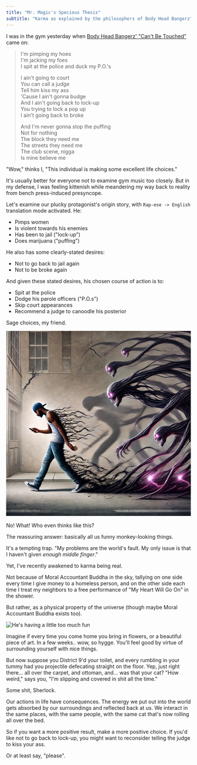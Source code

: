 ```yaml
---
title: "Mr. Magic's Specious Thesis"
subtitle: "Karma as explained by the philosophers of Body Head Bangerz"
---
```


I was in the gym yesterday when [Body Head Bangerz' "Can't Be Touched"](https://youtu.be/VL_ab_ZGJPY?t=44) came on:

> I'm pimping my hoes</br>
> I'm jacking my foes</br>
> I spit at the police and duck my P.O.'s
> 
> I ain't going to court</br>
> You can call a judge</br>
> Tell him kiss my ass</br>
> 'Cause I ain't gonna budge</br>
> And I ain't going back to lock-up</br>
> You trying to lock a pop up</br>
> I ain't going back to broke</br>
> 
> And I'm never gonna stop the puffing</br>
> Not for nothing</br>
> The block they need me</br>
> The streets they need me</br>
> The club scene, nigga</br>
> Is mine believe me

"Wow," thinks I, "This individual is making some excellent life choices."

It's usually better for everyone not to examine gym music too closely. But in my defense, I was feeling kittenish while meandering my way back to reality from bench press-induced presyncope.

Let's examine our plucky protagonist's origin story, with `Rap-ese -> English` translation mode activated. He:

- Pimps women
- Is violent towards his enemies
- Has been to jail ("lock-up")
- Does marijuana ("puffing")

He also has some clearly-stated desires:

- Not to go back to jail again
- Not to be broke again

And given these stated desires, his chosen course of action is to:

- Spit at the police
- Dodge his parole officers ("P.O.s")
- Skip court appearances
- Recommend a judge to canoodle his posterior

Sage choices, my friend.

![Not a great gardener](midtext1.png)

No! What! Who even thinks like this?

The reassuring answer: basically all us funny monkey-looking things.

It's a tempting trap. "My problems are the world's fault. My only issue is that I haven't given _enough middle finger_."

Yet, I've recently awakened to karma being real. 

Not because of Moral Accountant Buddha in the sky, tallying on one side every time I give money to a homeless person, and on the other side each time I treat my neighbors to a free performance of "My Heart Will Go On" in the shower.

But rather, as a physical property of the universe (though maybe Moral Accountant Buddha exists too).

![He's having a little too much fun](midtext2.png)

Imagine if every time you come home you bring in flowers, or a beautiful piece of art. In a few weeks.. wow, so hygge. You'll feel good by virtue of surrounding yourself with nice things.

But now suppose you District 9'd your toilet, and every rumbling in your tummy had you projectile defecating straight on the floor. Yep, just right there... all over the carpet, and ottoman, and... was that your cat? "How weird," says you, "I'm slipping and covered in shit all the time."

Some shit, Sherlock.

Our actions in life have consequences. The energy we put out into the world gets absorbed by our surroundings and reflected back at us. We interact in the same places, with the same people, with the same cat that's now rolling all over the bed.

So if you want a more positive result, make a more positive choice. If you'd like not to go back to lock-up, you might want to reconsider telling the judge to kiss your ass.

Or at least say, "please".

<!--
Tedi notes:
- Small smile
- "Reads like a poem"
Point of confusion: 'hood without the ending apostrophe was confusing, wasn't sure what hygge
"My problems are the world's fault...."  -> Tedi thought that I was referencing the song
Liked, "basically all us funny monkey-looking things"
Liked the "Some shit, Sherlock" right after "I'm slipping and covered in shit all the time" (T: "this is poetic, funny")
"I know the District 9 reference, but I wonder how many of your audience know the reference"

"My favorite part is that it's a different writing style from your previous writings... more stream of conscious, witty"
Message is clear: not complicated
-->
